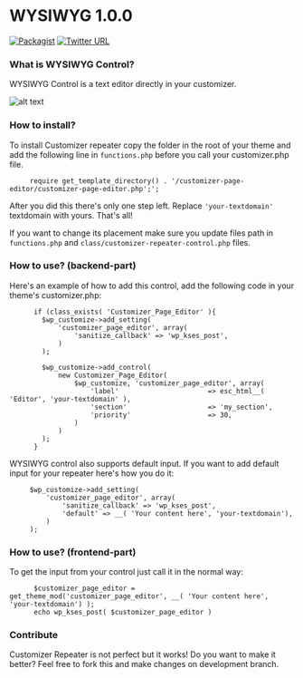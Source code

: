 # WYSIWYG 1.0.0
[![Packagist](https://img.shields.io/packagist/l/doctrine/orm.svg)]() [![Twitter URL](https://img.shields.io/twitter/url/http/shields.io.svg?style=social)]()
### What is WYSIWYG Control?

WYSIWYG Control is a text editor directly in your customizer.

![alt text](http://res.cloudinary.com/vertigo-studio-srl/image/upload/v1508773898/wysiwyg_q2wutj.gif)

### How to install?

To install Customizer repeater copy the folder in the root of your theme and add the following line in `functions.php` before you call your customizer.php file.

         require get_template_directory() . '/customizer-page-editor/customizer-page-editor.php';';
         

After you did this there's only one step left. Replace `'your-textdomain'` textdomain with yours.
That's all!

If you want to change its placement make sure you update files path in `functions.php` and `class/customizer-repeater-control.php` files. 

### How to use? (backend-part)

Here's an example of how to add this control, add the following code in your theme's customizer.php:

          if (class_exists( 'Customizer_Page_Editor' ){
            $wp_customize->add_setting(
                'customizer_page_editor', array(
                    'sanitize_callback' => 'wp_kses_post',
                )
            );
              
            $wp_customize->add_control(
                new Customizer_Page_Editor(
                    $wp_customize, 'customizer_page_editor', array(
                        'label'                      => esc_html__( 'Editor', 'your-textdomain' ),
                        'section'                    => 'my_section',
                        'priority'                   => 30,
                    )
                )
            );
          }


WYSIWYG control also supports default input. If you want to add default input for your repeater here's how you do it:

         $wp_customize->add_setting(
             'customizer_page_editor', array(
                 'sanitize_callback' => 'wp_kses_post',
                 'default' => __( 'Your content here', 'your-textdomain'),
             )
         );


### How to use? (frontend-part)

To get the input from your control just call it in the normal way:

          $customizer_page_editor = get_theme_mod('customizer_page_editor', __( 'Your content here', 'your-textdomain') );
          echo wp_kses_post( $customizer_page_editor )

### Contribute

Customizer Repeater is not perfect but it works! Do you want to make it better? Feel free to fork this and make changes on development branch.

